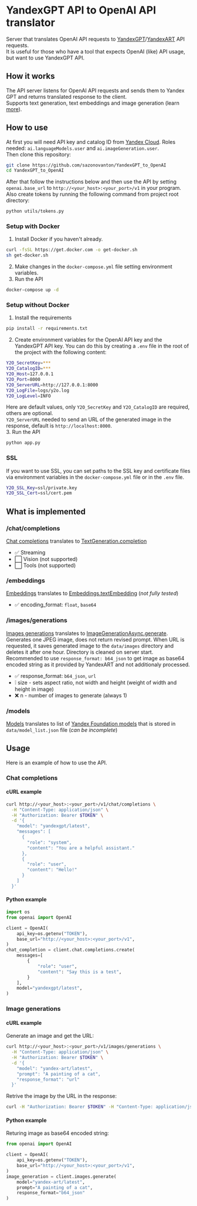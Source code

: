 # YandexGPT API to OpenAI API translator
Server that translates OpenAI API requests to [YandexGPT](https://yandex.cloud/en/services/yandexgpt)/[YandexART](https://yandex.cloud/en/docs/foundation-models/quickstart/yandexart) API requests.  
It is useful for those who have a tool that expects OpenAI (like) API usage, but want to use YandexGPT API.  

## How it works
The API server listens for OpenAI API requests and sends them to Yandex GPT and returns translated response to the client.  
Supports text generation, text embeddings and image generation (learn [more](#what-is-implemented)).  

## How to use
At first you will need API key and catalog ID from [Yandex Cloud](https://yandex.cloud/en/docs/iam/concepts/authorization/api-key). Roles needed: `ai.languageModels.user` and `ai.imageGeneration.user`.  
Then clone this repository:  
```bash
git clone https://github.com/sazonovanton/YandexGPT_to_OpenAI
cd YandexGPT_to_OpenAI
```
After that follow the instructions below and then use the API by setting `openai.base_url` to `http://<your_host>:<your_port>/v1` in your program.  
Also create tokens by running the following command from project root directory:  
```bash
python utils/tokens.py
```

### Setup with Docker
1. Install Docker if you haven't already.
```bash
curl -fsSL https://get.docker.com -o get-docker.sh
sh get-docker.sh
```
2. Make changes in the `docker-compose.yml` file setting environment variables.
3. Run the API
```bash
docker-compose up -d
```

### Setup without Docker
1. Install the requirements
```bash
pip install -r requirements.txt
```
2. Create environment variables for the OpenAI API key and the YandexGPT API key. You can do this by creating a `.env` file in the root of the project with the following content:
```bash
Y2O_SecretKey=***
Y2O_CatalogID=***
Y2O_Host=127.0.0.1
Y2O_Port=8000
Y2O_ServerURL=http://127.0.0.1:8000
Y2O_LogFile=logs/y2o.log
Y2O_LogLevel=INFO
```
Here are default values, only `Y2O_SecretKey` and `Y2O_CatalogID` are required, others are optional.  
`Y2O_ServerURL` needed to send an URL of the generated image in the response, default is `http://localhost:8000`.  
3. Run the API
```bash
python app.py
```
### SSL
If you want to use SSL, you can set paths to the SSL key and certificate files via environment variables in the `docker-compose.yml` file or in the `.env` file.  
```bash
Y2O_SSL_Key=ssl/private.key
Y2O_SSL_Cert=ssl/cert.pem
```

## What is implemented
### /chat/completions 
[Chat completions](https://platform.openai.com/docs/api-reference/chat/create) translates to [TextGeneration.completion](https://yandex.cloud/en/docs/foundation-models/text-generation/api-ref/TextGeneration/completion)  
* ✅ Streaming  
* ⬜ Vision (not supported)  
* ⬜ Tools (not supported)
### /embeddings
[Embeddings](https://platform.openai.com/docs/api-reference/embeddings) translates to [Embeddings.textEmbedding](https://yandex.cloud/en/docs/foundation-models/embeddings/api-ref/Embeddings/textEmbedding) (_not fully tested_)  
* ✅ encoding_format: `float`, `base64`  
### /images/generations
[Images generations](https://platform.openai.com/docs/api-reference/images/create) translates to [ImageGenerationAsync.generate](https://yandex.cloud/ru/docs/foundation-models/image-generation/api-ref/ImageGenerationAsync/generate).  
Generates one JPEG image, does not return revised prompt. When URL is requested, it saves generated image to the `data/images` directory and deletes it after one hour. Directory is cleaned on server start. Recommended to use `response_format: b64_json` to get image as base64 encoded string as it provided by YandexART and not additionaly processed.  
* ✅ response_format: `b64_json`, `url`  
* ❕ size - sets aspect ratio, not width and height (weight of width and height in image)  
* ❌ n - number of images to generate (always 1)  
### /models
[Models](https://platform.openai.com/docs/api-reference/models) translates to list of [Yandex Foundation models](https://yandex.cloud/en/docs/foundation-models/concepts/) that is stored in `data/model_list.json` file (_can be incomplete_)


## Usage
Here is an example of how to use the API.
### Chat completions
#### cURL example
```bash
curl http://<your_host>:<your_port>/v1/chat/completions \
  -H "Content-Type: application/json" \
  -H "Authorization: Bearer $TOKEN" \
  -d '{
    "model": "yandexgpt/latest",
    "messages": [
      {
        "role": "system",
        "content": "You are a helpful assistant."
      },
      {
        "role": "user",
        "content": "Hello!"
      }
    ]
  }'
```
#### Python example
```python
import os
from openai import OpenAI

client = OpenAI(
    api_key=os.getenv("TOKEN"),
    base_url="http://<your_host>:<your_port>/v1",
)
chat_completion = client.chat.completions.create(
    messages=[
        {
            "role": "user",
            "content": "Say this is a test",
        }
    ],
    model="yandexgpt/latest",
)
```
### Image generations
#### cURL example
Generate an image and get the URL:
```bash
curl http://<your_host>:<your_port>/v1/images/generations \
  -H "Content-Type: application/json" \
  -H "Authorization: Bearer $TOKEN" \
  -d '{
    "model": "yandex-art/latest",
    "prompt": "A painting of a cat",
    "response_format": "url"
  }'
```
Retrive the image by the URL in the response:
```bash
curl -H "Authorization: Bearer $TOKEN" -H "Content-Type: application/json" -O http://<your_host>:<your_port>/images/<id>.jpg
```
#### Python example
Returing image as base64 encoded string:
```python
from openai import OpenAI

client = OpenAI(
    api_key=os.getenv("TOKEN"),
    base_url="http://<your_host>:<your_port>/v1",
)
image_generation = client.images.generate(
    model="yandex-art/latest",
    prompt="A painting of a cat",
    response_format="b64_json"
)
```